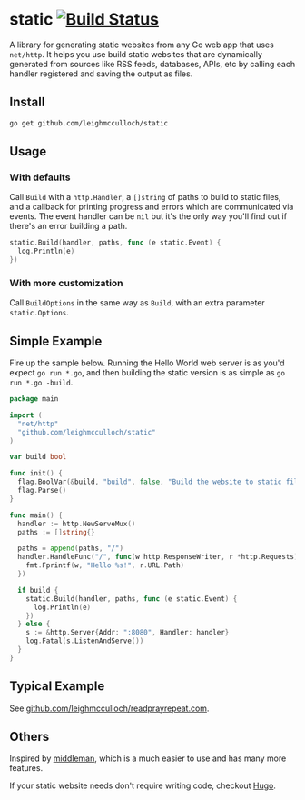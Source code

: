 # static [![Build Status](https://travis-ci.org/leighmcculloch/static.svg?branch=master)](https://travis-ci.org/leighmcculloch/static)

A library for generating static websites from any Go web app that uses `net/http`. It helps you use build static websites that are dynamically generated from sources like RSS feeds, databases, APIs, etc by calling each handler registered and saving the output as files.

## Install

```bash
go get github.com/leighmcculloch/static
```

## Usage

### With defaults

Call `Build` with a `http.Handler`, a `[]string` of paths to build to static files, and a callback for printing progress and errors which are communicated via events. The event handler can be `nil` but it's the only way you'll find out if there's an error building a path.

```go
static.Build(handler, paths, func (e static.Event) {
  log.Println(e)
})
```

### With more customization

Call `BuildOptions` in the same way as `Build`, with an extra parameter `static.Options`.

## Simple Example

Fire up the sample below. Running the Hello World web server is as you'd expect `go run *.go`, and then building the static version is as simple as `go run *.go -build`.

```go
package main

import (
  "net/http"
  "github.com/leighmcculloch/static"
)

var build bool

func init() {
  flag.BoolVar(&build, "build", false, "Build the website to static files rather than run the web server.")
  flag.Parse()
}

func main() {
  handler := http.NewServeMux()
  paths := []string{}

  paths = append(paths, "/")
  handler.HandleFunc("/", func(w http.ResponseWriter, r *http.Requests) {
    fmt.Fprintf(w, "Hello %s!", r.URL.Path)
  })

  if build {
    static.Build(handler, paths, func (e static.Event) {
      log.Println(e)
    })
  } else {
    s := &http.Server{Addr: ":8080", Handler: handler}
    log.Fatal(s.ListenAndServe())
  }
}
```

## Typical Example

See [github.com/leighmcculloch/readprayrepeat.com](https://github.com/leighmcculloch/readprayrepeat.com).

## Others

Inspired by [middleman](https://middlemanapp.com/), which is a much easier to use and has many more features.

If your static website needs don't require writing code, checkout [Hugo](https://gohugo.io).
